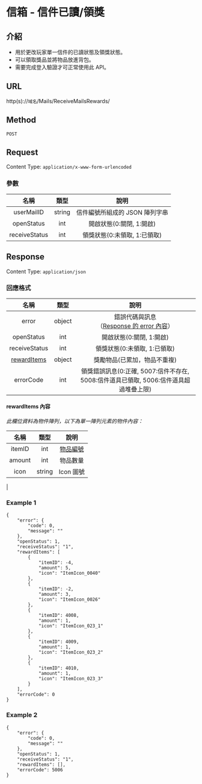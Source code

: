 # 信箱 - 信件已讀/領獎

## 介紹

- 用於更改玩家單一信件的已讀狀態及領獎狀態。
- 可以領取獎品並將物品放進背包。
- 需要完成登入驗證才可正常使用此 API。

## URL

http(s)://`域名`/Mails/ReceiveMailsRewards/

## Method

`POST`

## Request

Content Type: `application/x-www-form-urlencoded`

### 參數
| 名稱 | 類型 | 說明 |
|:-:|:-:|:-:|
| userMailID | string | 信件編號所組成的 JSON 陣列字串  |
| openStatus | int | 開啟狀態(0:關閉, 1:開啟) |
| receiveStatus | int | 領獎狀態(0:未領取, 1:已領取) |

## Response

Content Type: `application/json`

### 回應格式

| 名稱 | 類型 | 說明 |
|:-:|:-:|:-:|
| error | object | 錯誤代碼與訊息<br>（[Response 的 error 內容](../response.md#error)） |
| openStatus | int | 開啟狀態(0:關閉, 1:開啟) |
| receiveStatus | int | 領獎狀態(0:未領取, 1:已領取) |
| [rewardItems](#rewardItems) | object| 獎勵物品(已累加，物品不重複)|
| errorCode | int | 領獎錯誤訊息(0:正確, 5007:信件不存在, 5008:信件道具已領取, 5006:信件道具超過堆疊上限) |

#### <span id="rewardItems">rewardItems 內容</span>

_此欄位資料為物件陣列，以下為單一陣列元素的物件內容：_

| 名稱 | 類型 | 說明 |
|:-:|:-:|:-:|
| itemID | int | [物品編號](../codes/item.md#ItemID) |
| amount | int | 物品數量 |
| icon | string | Icon 圖號 |
|

### Example 1
	{
		"error": {
			"code": 0,
			"message": ""
		},
		"openStatus": 1,
		"receiveStatus": "1",
		"rewardItems": [
			{
				"itemID": -4,
				"amount": 5,
				"icon": "ItemIcon_0040"
			},
			{
				"itemID": -2,
				"amount": 3,
				"icon": "ItemIcon_0026"
			},
			{
				"itemID": 4008,
				"amount": 1,
				"icon": "ItemIcon_023_1"
			},
			{
				"itemID": 4009,
				"amount": 1,
				"icon": "ItemIcon_023_2"
			},
			{
				"itemID": 4010,
				"amount": 1,
				"icon": "ItemIcon_023_3"
			}
		],
		"errorCode": 0
	}

### Example 2
	{
		"error": {
			"code": 0,
			"message": ""
		},
		"openStatus": 1,
		"receiveStatus": "1",
		"rewardItems": [],
		"errorCode": 5006
	}
